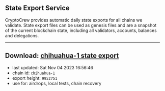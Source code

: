 ## State Export Service
CryptoCrew provides automatic daily state exports for all chains we validate. State export files can be used as genesis files and are a snapshot of the current blockchain state, including all validators, accounts, balances and delegations.

---
**Download: [chihuahua-1 state export](https://dl.ccvalidators.com/SERVICE/chihuahua/chihuahua-1_export_9952751.json)**
---

- last updated: Sat Nov 04 2023 16:56:46
- chain id: `chihuahua-1`
- export height: `9952751`
- use for: airdrops, local tests, chain recovery
